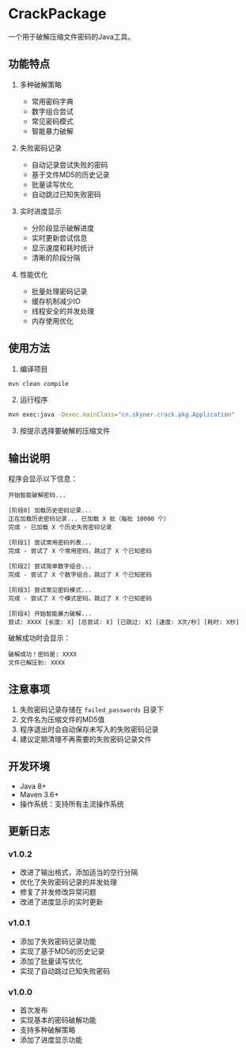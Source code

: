 # CrackPackage

一个用于破解压缩文件密码的Java工具。

## 功能特点

1. 多种破解策略
    - 常用密码字典
    - 数字组合尝试
    - 常见密码模式
    - 智能暴力破解

2. 失败密码记录
    - 自动记录尝试失败的密码
    - 基于文件MD5的历史记录
    - 批量读写优化
    - 自动跳过已知失败密码

3. 实时进度显示
    - 分阶段显示破解进度
    - 实时更新尝试信息
    - 显示速度和耗时统计
    - 清晰的阶段分隔

4. 性能优化
    - 批量处理密码记录
    - 缓存机制减少IO
    - 线程安全的并发处理
    - 内存使用优化

## 使用方法

1. 编译项目

```bash
mvn clean compile
```

2. 运行程序

```bash
mvn exec:java -Dexec.mainClass="cn.skyner.crack.pkg.Application"
```

3. 按提示选择要破解的压缩文件

## 输出说明

程序会显示以下信息：

```
开始智能破解密码...

[阶段0] 加载历史密码记录...
正在加载历史密码记录... 已加载 X 批（每批 10000 个）
完成 - 已加载 X 个历史失败密码记录

[阶段1] 尝试常用密码列表...
完成 - 尝试了 X 个常用密码，跳过了 X 个已知密码

[阶段2] 尝试简单数字组合...
完成 - 尝试了 X 个数字组合，跳过了 X 个已知密码

[阶段3] 尝试常见密码模式...
完成 - 尝试了 X 个模式密码，跳过了 X 个已知密码

[阶段4] 开始智能暴力破解...
尝试: XXXX [长度: X] [总尝试: X] [已跳过: X] [速度: X次/秒] [耗时: X秒]
```

破解成功时会显示：

```
破解成功！密码是: XXXX
文件已解压到: XXXX
```

## 注意事项

1. 失败密码记录存储在 `failed_passwords` 目录下
2. 文件名为压缩文件的MD5值
3. 程序退出时会自动保存未写入的失败密码记录
4. 建议定期清理不再需要的失败密码记录文件

## 开发环境

- Java 8+
- Maven 3.6+
- 操作系统：支持所有主流操作系统

## 更新日志

### v1.0.2

- 改进了输出格式，添加适当的空行分隔
- 优化了失败密码记录的并发处理
- 修复了并发修改异常问题
- 改进了进度显示的实时更新

### v1.0.1

- 添加了失败密码记录功能
- 实现了基于MD5的历史记录
- 添加了批量读写优化
- 实现了自动跳过已知失败密码

### v1.0.0

- 首次发布
- 实现基本的密码破解功能
- 支持多种破解策略
- 添加了进度显示功能
